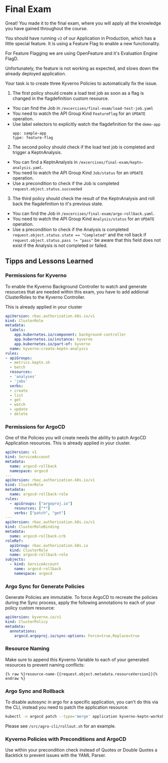 # Final Exam

Great! You made it to the final exam, where you will apply all the knowledge you have gained throughout the course.

You should have running `v3` of our Application in Production, which has a little special feature. It is using a Feature Flag to enable a new functionality.

For Feature Flagging we are using OpenFeature and it's Evaluation Engine FlagD.

Unfortunately, the feature is not working as expected, and slows down the already deployed application.

Your task is to create three Kyverno Policies to automatically fix the issue.

1. The first policy should create a load test job as soon as a flag is changed in the flagdefinition custom resource.
  - You can find the Job in `/excercises/final-exam/load-test-job.yaml`
  - You need to watch the API Group Kind `FeatureFlag` for an `UPDATE` operation.
  - Use label selectors to explicitly watch the flagdefinition for the `demo-app`
    ```
    app: sample-app
    type: feature-flag
    ```

2. The second policy should check if the load test job is completed and trigger a KeptnAnalysis.
  - You can find a KeptnAnalysis in `/excercises/final-exam/keptn-analysis.yaml`.
  - You need to watch the API Group Kind `Job/status` for an `UPDATE` operation.
  - Use a precondition to check if the Job is completed `request.object.status.succeeded`


3. The third policy should check the result of the KeptnAnalysis and roll back the flagdefinition to it's previous state. 
  - You can find the Job in `/excercises/final-exam/argo-rollback.yaml`.
  - You need to watch the API Group Kind `Analysis/status` for an `UPDATE` operation.
  - Use a precondition to check if the Analysis is completed `request.object.status.state == "Completed"` and the roll back if  `request.object.status.pass != "pass"` be aware that this field does not exist if the Analysis is not completed or failed.

## Tipps and Lessons Learned 

### Permissions for Kyverno

To enable the Kyverno Background Controller to watch and generate resources that are needed within this exam, you have to add addional ClusterRoles to the Kyverno Controller.

This is already applied in your cluster

```yaml
apiVersion: rbac.authorization.k8s.io/v1
kind: ClusterRole
metadata:
  labels:
    app.kubernetes.io/component: background-controller
    app.kubernetes.io/instance: kyverno
    app.kubernetes.io/part-of: kyverno
  name: kyverno:create-keptn-analysis
rules:
- apiGroups:
  - metrics.keptn.sh
  - batch
  resources:
  - 'analyses'
  - 'jobs'
  verbs:
  - create
  - list
  - get
  - watch
  - update
  - delete
```

### Permissions for ArgoCD

One of the Policies you will create needs the ability to patch ArgoCD Application resources. This is already applied in your cluster.

```yaml
apiVersion: v1
kind: ServiceAccount
metadata:
  name: argocd-rollback
  namespace: argocd
---
apiVersion: rbac.authorization.k8s.io/v1
kind: ClusterRole
metadata:
  name: argocd-rollback-role
rules:
  - apiGroups: ["argoproj.io"]
    resources: ["*"]
    verbs: ["patch", "get"]
---
apiVersion: rbac.authorization.k8s.io/v1
kind: ClusterRoleBinding
metadata:
  name: argocd-rollback-crb
roleRef:
  apiGroup: rbac.authorization.k8s.io
  kind: ClusterRole
  name: argocd-rollback-role
subjects:
  - kind: ServiceAccount
    name: argocd-rollback
    namespace: argocd
```

### Argo Sync for Generate Policies

Generate Policies are immutable. To force ArgoCD to recreate the policies during the Sync process, apply the following annotations to each of your policy custom resource:

```yaml
apiVersion: kyverno.io/v1
kind: ClusterPolicy
metadata:
  annotations:
    argocd.argoproj.io/sync-options: Force=true,Replace=true
```

### Resource Naming

Make sure to append this Kyverno Variable to each of your generated resources to prevent naming conflicts:

```
{% raw %}resource-name-{{request.object.metadata.resourceVersion}}{% endraw %}
```

### Argo Sync and Rollback

To disable autosync in argo for a specific application, you can't do this via the CLI, instead you need to patch the application resource:

```bash
kubectl -n argocd patch --type='merge' application kyverno-keptn-workshop -p "{\"spec\":{\"syncPolicy\":null}}"
```

Please see `/src/agro-cli/rollout.sh` for an example.

### Kyverno Policies with Preconditions and ArgoCD

Use within your precondition check instead of Quotes or Double Quotes a Backtick to prevent issues with the YAML Parser.


